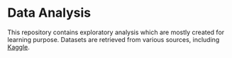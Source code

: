 # Data Analysis

This repository contains exploratory analysis which are mostly created for learning purpose. Datasets are retrieved from various sources, including [Kaggle](http://kaggle.com/).

